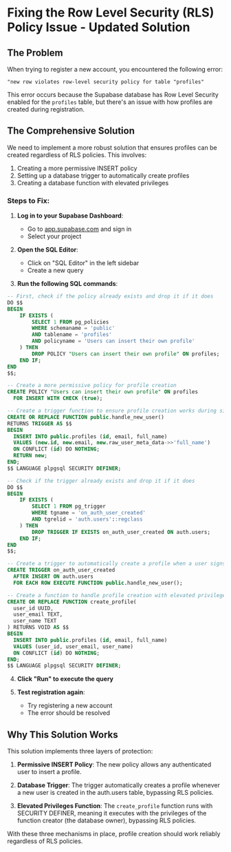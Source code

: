# Fixing the Row Level Security (RLS) Policy Issue - Updated Solution

## The Problem

When trying to register a new account, you encountered the following error:

```
"new row violates row-level security policy for table "profiles"
```

This error occurs because the Supabase database has Row Level Security enabled for the `profiles` table, but there's an issue with how profiles are created during registration.

## The Comprehensive Solution

We need to implement a more robust solution that ensures profiles can be created regardless of RLS policies. This involves:

1. Creating a more permissive INSERT policy
2. Setting up a database trigger to automatically create profiles
3. Creating a database function with elevated privileges

### Steps to Fix:

1. **Log in to your Supabase Dashboard**:

   - Go to [app.supabase.com](https://app.supabase.com/) and sign in
   - Select your project

2. **Open the SQL Editor**:

   - Click on "SQL Editor" in the left sidebar
   - Create a new query

3. **Run the following SQL commands**:

```sql
-- First, check if the policy already exists and drop it if it does
DO $$
BEGIN
    IF EXISTS (
        SELECT 1 FROM pg_policies
        WHERE schemaname = 'public'
        AND tablename = 'profiles'
        AND policyname = 'Users can insert their own profile'
    ) THEN
        DROP POLICY "Users can insert their own profile" ON profiles;
    END IF;
END
$$;

-- Create a more permissive policy for profile creation
CREATE POLICY "Users can insert their own profile" ON profiles
  FOR INSERT WITH CHECK (true);

-- Create a trigger function to ensure profile creation works during signup
CREATE OR REPLACE FUNCTION public.handle_new_user()
RETURNS TRIGGER AS $$
BEGIN
  INSERT INTO public.profiles (id, email, full_name)
  VALUES (new.id, new.email, new.raw_user_meta_data->>'full_name')
  ON CONFLICT (id) DO NOTHING;
  RETURN new;
END;
$$ LANGUAGE plpgsql SECURITY DEFINER;

-- Check if the trigger already exists and drop it if it does
DO $$
BEGIN
    IF EXISTS (
        SELECT 1 FROM pg_trigger
        WHERE tgname = 'on_auth_user_created'
        AND tgrelid = 'auth.users'::regclass
    ) THEN
        DROP TRIGGER IF EXISTS on_auth_user_created ON auth.users;
    END IF;
END
$$;

-- Create a trigger to automatically create a profile when a user signs up
CREATE TRIGGER on_auth_user_created
  AFTER INSERT ON auth.users
  FOR EACH ROW EXECUTE FUNCTION public.handle_new_user();

-- Create a function to handle profile creation with elevated privileges
CREATE OR REPLACE FUNCTION create_profile(
  user_id UUID,
  user_email TEXT,
  user_name TEXT
) RETURNS VOID AS $$
BEGIN
  INSERT INTO public.profiles (id, email, full_name)
  VALUES (user_id, user_email, user_name)
  ON CONFLICT (id) DO NOTHING;
END;
$$ LANGUAGE plpgsql SECURITY DEFINER;
```

4. **Click "Run" to execute the query**

5. **Test registration again**:
   - Try registering a new account
   - The error should be resolved

## Why This Solution Works

This solution implements three layers of protection:

1. **Permissive INSERT Policy**: The new policy allows any authenticated user to insert a profile.

2. **Database Trigger**: The trigger automatically creates a profile whenever a new user is created in the auth.users table, bypassing RLS policies.

3. **Elevated Privileges Function**: The `create_profile` function runs with SECURITY DEFINER, meaning it executes with the privileges of the function creator (the database owner), bypassing RLS policies.

With these three mechanisms in place, profile creation should work reliably regardless of RLS policies.
